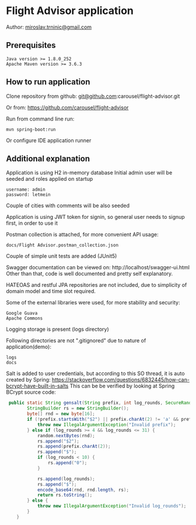 # Flight Advisor application
Author:
miroslav.trninic@gmail.com

## Prerequisites
    Java version >= 1.8.0_252
    Apache Maven version >= 3.6.3 

## How to run application

Clone repository from github: 
git@github.com:carousel/flight-advisor.git

Or from:
https://github.com/carousel/flight-advisor

Run from command line run:

    mvn spring-boot:run
    
Or configure IDE application runner

## Additional explanation
Application is using H2 in-memory database
Initial admin user will be seeded and roles applied on startup

    username: admin
    password: letmein

Couple of cities with comments will be also seeded

Application is using JWT token for signin, so general user needs to signup first, in order to use it

Postman collection is attached, for more convenient API usage:
    
    docs/Flight Advisor.postman_collection.json 

Couple of simple unit tests are added (JUnit5)

Swagger documentation can be viewed on:
http://localhost/swagger-ui.html
Other than that, code is well documented and pretty self explanatory.

HATEOAS and restful JPA repositories are not included, due to simplicity of domain model and time slot required. 

Some of the external libraries were used, for more stability and security:

    Google Guava
    Apache Commons

Logging storage is present (logs directory)

Following directories are not ".gitignored" due to nature of application(demo):

    logs
    docs

Salt is added to user credentials, but according to this SO thread, it is auto created by Spring:
https://stackoverflow.com/questions/6832445/how-can-bcrypt-have-built-in-salts
    This can be be verified by looking at Spring BCrypt source code:
```java
 public static String gensalt(String prefix, int log_rounds, SecureRandom random) throws IllegalArgumentException {
        StringBuilder rs = new StringBuilder();
        byte[] rnd = new byte[16];
        if (!prefix.startsWith("$2") || prefix.charAt(2) != 'a' && prefix.charAt(2) != 'y' && prefix.charAt(2) != 'b') {
            throw new IllegalArgumentException("Invalid prefix");
        } else if (log_rounds >= 4 && log_rounds <= 31) {
            random.nextBytes(rnd);
            rs.append("$2");
            rs.append(prefix.charAt(2));
            rs.append("$");
            if (log_rounds < 10) {
                rs.append("0");
            }

            rs.append(log_rounds);
            rs.append("$");
            encode_base64(rnd, rnd.length, rs);
            return rs.toString();
        } else {
            throw new IllegalArgumentException("Invalid log_rounds");
        }
    }
```



